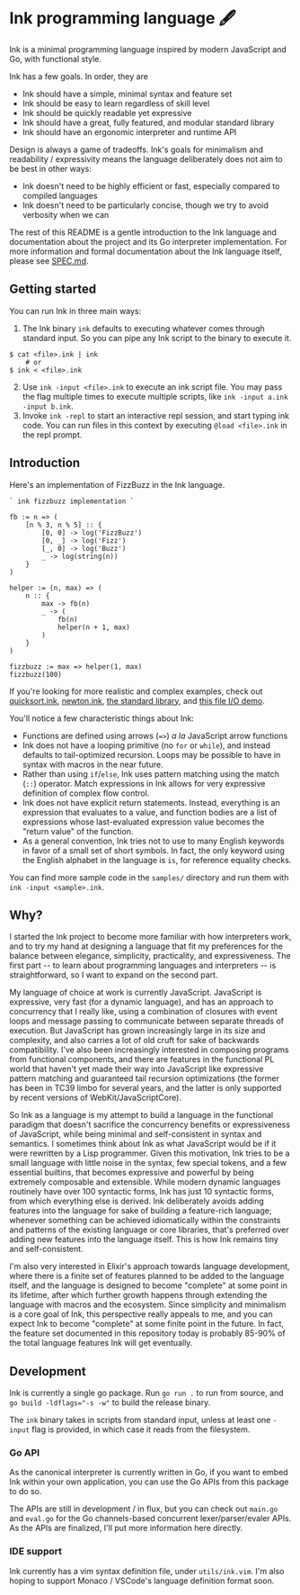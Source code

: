 # Ink programming language 🖋

Ink is a minimal programming language inspired by modern JavaScript and Go, with functional style.

Ink has a few goals. In order, they are

- Ink should have a simple, minimal syntax and feature set
- Ink should be easy to learn regardless of skill level
- Ink should be quickly readable yet expressive
- Ink should have a great, fully featured, and modular standard library
- Ink should have an ergonomic interpreter and runtime API

Design is always a game of tradeoffs. Ink's goals for minimalism and readability / expressivity means the language deliberately does not aim to be best in other ways:

- Ink doesn't need to be highly efficient or fast, especially compared to compiled languages
- Ink doesn't need to be particularly concise, though we try to avoid verbosity when we can

The rest of this README is a gentle introduction to the Ink language and documentation about the project and its Go interpreter implementation. For more information and formal documentation about the Ink language itself, please see [SPEC.md](SPEC.md).

## Getting started

You can run Ink in three main ways:

1. The Ink binary `ink` defaults to executing whatever comes through standard input. So you can pipe any Ink script to the binary to execute it.
```
$ cat <file>.ink | ink
    # or
$ ink < <file>.ink
```
2. Use `ink -input <file>.ink` to execute an ink script file. You may pass the flag multiple times to execute multiple scripts, like `ink -input a.ink -input b.ink`.
3. Invoke `ink -repl` to start an interactive repl session, and start typing ink code. You can run files in this context by executing `@load <file>.ink` in the repl prompt.

## Introduction

Here's an implementation of FizzBuzz in the Ink language.

```ink
` ink fizzbuzz implementation `

fb := n => (
    [n % 3, n % 5] :: {
        [0, 0] -> log('FizzBuzz')
        [0, _] -> log('Fizz')
        [_, 0] -> log('Buzz')
        _ -> log(string(n))
    }
)

helper := (n, max) => (
    n :: {
        max -> fb(n)
        _ -> (
            fb(n)
            helper(n + 1, max)
        )
    }
)

fizzbuzz := max => helper(1, max)
fizzbuzz(100)
```

If you're looking for more realistic and complex examples, check out [quicksort.ink](samples/quicksort.ink), [newton.ink](samples/newton.ink), [the standard library](samples/std.ink), and [this file I/O demo](samples.io.ink).

You'll notice a few characteristic things about Ink:

- Functions are defined using arrows (`=>`) _a la_ JavaScript arrow functions
- Ink does not have a looping primitive (no `for` or `while`), and instead defaults to tail-optimized recursion. Loops may be possible to have in syntax with macros in the near future.
- Rather than using `if`/`else`, Ink uses pattern matching using the match (`::`) operator. Match expressions in Ink allows for very expressive definition of complex flow control.
- Ink does not have explicit return statements. Instead, everything is an expression that evaluates to a value, and function bodies are a list of expressions whose last-evaluated expression value becomes the "return value" of the function.
- As a general convention, Ink tries not to use to many English keywords in favor of a small set of short symbols. In fact, the only keyword using the English alphabet in the language is `is`, for reference equality checks.

You can find more sample code in the `samples/` directory and run them with `ink -input <sample>.ink`.

## Why?

I started the Ink project to become more familiar with how interpreters work, and to try my hand at designing a language that fit my preferences for the balance between elegance, simplicity, practicality, and expressiveness. The first part -- to learn about programming languages and interpreters -- is straightforward, so I want to expand on the second part.

My language of choice at work is currently JavaScript. JavaScript is expressive, very fast (for a dynamic language), and has an approach to concurrency that I really like, using a combination of closures with event loops and message passing to communicate between separate threads of execution. But JavaScript has grown increasingly large in its size and complexity, and also carries a lot of old cruft for sake of backwards compatibility. I've also been increasingly interested in composing programs from functional components, and there are features in the functional PL world that haven't yet made their way into JavaScript like expressive pattern matching and guaranteed tail recursion optimizations (the former has been in TC39 limbo for several years, and the latter is only supported by recent versions of WebKit/JavaScriptCore).

So Ink as a language is my attempt to build a language in the functional paradigm that doesn't sacrifice the concurrency benefits or expressiveness of JavaScript, while being minimal and self-consistent in syntax and semantics. I sometimes think about Ink as what JavaScript would be if it were rewritten by a Lisp programmer. Given this motivation, Ink tries to be a small language with little noise in the syntax, few special tokens, and a few essential builtins, that becomes expressive and powerful by being extremely composable and extensible. While modern dynamic languages routinely have over 100 syntactic forms, Ink has just 10 syntactic forms, from which everything else is derived. Ink deliberately avoids adding features into the language for sake of building a feature-rich language; whenever something can be achieved idiomatically within the constraints and patterns of the existing language or core libraries, that's preferred over adding new features into the language itself. This is how Ink remains tiny and self-consistent.

I'm also very interested in Elixir's approach towards language development, where there is a finite set of features planned to be added to the language itself, and the language is designed to become "complete" at some point in its lifetime, after which further growth happens through extending the language with macros and the ecosystem. Since simplicity and minimalism is a core goal of Ink, this perspective really appeals to me, and you can expect Ink to become "complete" at some finite point in the future. In fact, the feature set documented in this repository today is probably 85-90% of the total language features Ink will get eventually.

## Development

Ink is currently a single go package. Run `go run .` to run from source, and `go build -ldflags="-s -w"` to build the release binary.

The `ink` binary takes in scripts from standard input, unless at least one `-input` flag is provided, in which case it reads from the filesystem.

### Go API

As the canonical interpreter is currently written in Go, if you want to embed Ink within your own application, you can use the Go APIs from this package to do so.

The APIs are still in development / in flux, but you can check out `main.go` and `eval.go` for the Go channels-based concurrent lexer/parser/evaler APIs. As the APIs are finalized, I'll put more information here directly.

### IDE support

Ink currently has a vim syntax definition file, under `utils/ink.vim`. I'm also hoping to support Monaco / VSCode's language definition format soon.
